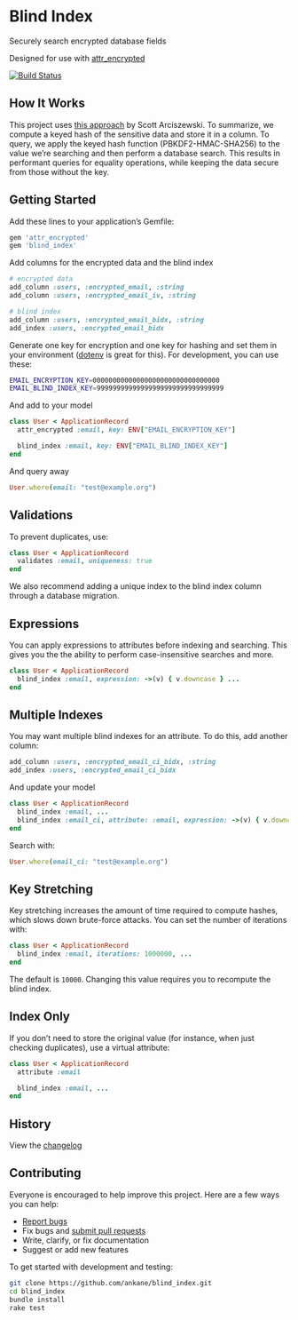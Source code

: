 # Blind Index

Securely search encrypted database fields

Designed for use with [attr_encrypted](https://github.com/attr-encrypted/attr_encrypted)

[![Build Status](https://travis-ci.org/ankane/blind_index.svg?branch=master)](https://travis-ci.org/ankane/blind_index)

## How It Works

This project uses [this approach](https://www.sitepoint.com/how-to-search-on-securely-encrypted-database-fields/) by Scott Arciszewski. To summarize, we compute a keyed hash of the sensitive data and store it in a column. To query, we apply the keyed hash function (PBKDF2-HMAC-SHA256) to the value we’re searching and then perform a database search. This results in performant queries for equality operations, while keeping the data secure from those without the key.

## Getting Started

Add these lines to your application’s Gemfile:

```ruby
gem 'attr_encrypted'
gem 'blind_index'
```

Add columns for the encrypted data and the blind index

```ruby
# encrypted data
add_column :users, :encrypted_email, :string
add_column :users, :encrypted_email_iv, :string

# blind index
add_column :users, :encrypted_email_bidx, :string
add_index :users, :encrypted_email_bidx
```

Generate one key for encryption and one key for hashing and set them in your environment ([dotenv](https://github.com/bkeepers/dotenv) is great for this). For development, you can use these:

```sh
EMAIL_ENCRYPTION_KEY=00000000000000000000000000000000
EMAIL_BLIND_INDEX_KEY=99999999999999999999999999999999
```

And add to your model

```ruby
class User < ApplicationRecord
  attr_encrypted :email, key: ENV["EMAIL_ENCRYPTION_KEY"]

  blind_index :email, key: ENV["EMAIL_BLIND_INDEX_KEY"]
end
```

And query away

```ruby
User.where(email: "test@example.org")
```

## Validations

To prevent duplicates, use:

```ruby
class User < ApplicationRecord
  validates :email, uniqueness: true
end
```

We also recommend adding a unique index to the blind index column through a database migration.

## Expressions

You can apply expressions to attributes before indexing and searching. This gives you the the ability to perform case-insensitive searches and more.

```ruby
class User < ApplicationRecord
  blind_index :email, expression: ->(v) { v.downcase } ...
end
```

## Multiple Indexes

You may want multiple blind indexes for an attribute. To do this, add another column:

```ruby
add_column :users, :encrypted_email_ci_bidx, :string
add_index :users, :encrypted_email_ci_bidx
```

And update your model

```ruby
class User < ApplicationRecord
  blind_index :email, ...
  blind_index :email_ci, attribute: :email, expression: ->(v) { v.downcase } ...
end
```

Search with:

```ruby
User.where(email_ci: "test@example.org")
```

## Key Stretching

Key stretching increases the amount of time required to compute hashes, which slows down brute-force attacks. You can set the number of iterations with:

```ruby
class User < ApplicationRecord
  blind_index :email, iterations: 1000000, ...
end
```

The default is `10000`. Changing this value requires you to recompute the blind index.

## Index Only

If you don’t need to store the original value (for instance, when just checking duplicates), use a virtual attribute:

```ruby
class User < ApplicationRecord
  attribute :email

  blind_index :email, ...
end
```

## History

View the [changelog](https://github.com/ankane/blind_index/blob/master/CHANGELOG.md)

## Contributing

Everyone is encouraged to help improve this project. Here are a few ways you can help:

- [Report bugs](https://github.com/ankane/blind_index/issues)
- Fix bugs and [submit pull requests](https://github.com/ankane/blind_index/pulls)
- Write, clarify, or fix documentation
- Suggest or add new features

To get started with development and testing:

```sh
git clone https://github.com/ankane/blind_index.git
cd blind_index
bundle install
rake test
```
